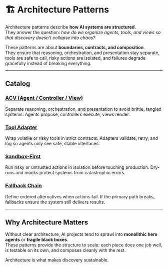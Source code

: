 # 🏗️ Architecture Patterns

Architecture patterns describe **how AI systems are structured**.  
They answer the question: *how do we organize agents, tools, and views so that discovery doesn’t collapse into chaos?*  

These patterns are about **boundaries, contracts, and composition**.  
They ensure that reasoning, orchestration, and presentation stay separate, tools are safe to call, risky actions are isolated, and failures degrade gracefully instead of breaking everything.

---

## Catalog

### [ACV (Agent / Controller / View)](./acv.md)  
Separate reasoning, orchestration, and presentation to avoid brittle, tangled systems. Agents propose, controllers execute, views render.  

### [Tool Adapter](./tool-adapter.md)  
Wrap volatile or risky tools in strict contracts. Adapters validate, retry, and log so agents only see safe, stable interfaces.  

### [Sandbox-First](./sandbox-first.md)  
Run risky or untrusted actions in isolation before touching production. Dry-runs and mocks protect systems from catastrophic errors.  

### [Fallback Chain](./fallback-chain.md)  
Define ordered alternatives when actions fail. If the primary path breaks, fallbacks ensure the system still delivers results.  

---

## Why Architecture Matters

Without clear architecture, AI projects tend to sprawl into **monolithic hero agents** or **fragile black boxes**.  
These patterns provide the structure to scale: each piece does one job well, is testable on its own, and composes cleanly with the rest.  

Architecture is what makes discovery sustainable.  
